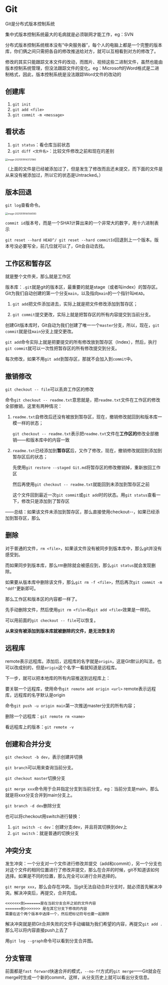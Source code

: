 # Git

Git是分布式版本控制系统

集中式版本控制系统最大的毛病就是必须联网才能工作，eg：SVN

分布式版本控制系统根本没有“中央服务器”，每个人的电脑上都是一个完整的版本库，你们俩之间只需把各自的修改推送给对方，就可以互相看到对方的修改了。

修改的其实只能跟踪文本文件的改动，而图片、视频这些二进制文件，虽然也能由版本控制系统管理，但没法跟踪文件的变化。eg：Microsoft的Word格式是二进制格式，因此，版本控制系统是没法跟踪Word文件的改动的

## 创建库

1. `git init`
2. `git add <file>`
3. `git commit -m <message>`

## 看状态

1. `git status`：看仓库当前状态
2. `git diff <文件名>`：比较文件修改之前和现在的差别

<img src="C:\Users\surface\AppData\Roaming\Typora\typora-user-images\image-20210519143721560.png" alt="image-20210519143721560" style="zoom: 50%;" />

（上面的文件是已经被添加过了，但是发生了修改而且还未提交，而下面的文件是从来没有被添加过，所以它的状态是Untracked。）

## 版本回退

`git log`查看命令。

<img src="C:\Users\surface\AppData\Roaming\Typora\typora-user-images\image-20210519144144593.png" alt="image-20210519144144593" style="zoom:50%;" />

`commit id`版本号，而是一个SHA1计算出来的一个非常大的数字，用十六进制表示

`git reset --hard HEAD^/ git reset --hard commitId`回退到上一个版本。版本号没必要写全，前几位就可以了，Git会自动去找。

## 工作区和暂存区

就是整个文件夹，那么就是工作区

版本库：`.git`就是git的版本区，最重要的就是stage（或者叫index）的暂存区。Git为我们自动创建的第一个分支`main`，以及指向`main`的一个指针叫`HEAD`。

1. `git add`把文件添加进去，实际上就是把文件修改添加到暂存区；

2. `git commit`提交更改，实际上就是把暂存区的所有内容提交到当前分支。

创建Git版本库时，Git自动为我们创建了唯一一个`master`分支，所以，现在，`git commit`就是往`main`分支上提交更改。

`git add`命令实际上就是把要提交的所有修改放到暂存区（Index），然后，执行`git commit`就可以一次性把暂存区的所有修改提交到分支。

每次修改，如果不用`git add`到暂存区，那就不会加入到`commit`中。

## 撤销修改

`git checkout -- file`可以丢弃工作区的修改

命令`git checkout -- readme.txt`意思就是，把`readme.txt`文件在工作区的修改全部撤销，这里有两种情况：

1. `readme.txt`自修改后还没有被放到暂存区，现在，撤销修改就回到和版本库一模一样的状态；

   `git checkout -- readme.txt`表示把`readme.txt`文件在**工作区的**修改全部撤销——和版本库中的内容一致

2. `readme.txt`已经添加到**暂存区**后，又作了修改，现在，撤销修改就回到添加到暂存区后的状态；

   先使用`git restore --staged Git.md`将暂存区的修改撤销掉，重新放回工作区

   然后再使用`git checkout -- readme.txt`就能回到未添加到暂存区之前
   
   这个文件回到最近一次`git commit`或`git add`时的状态。用`git status`查看一下，修改只是添加到了暂存区

——总结：如果该文件未添加到暂存区，那么直接使用checkout--，如果已经添加到暂存区，那么

## 删除

对于普通的文件，`rm <file>`，如果该文件没有被同步到版本库中，那么git并没有感受到。

而如果同步到版本库，那么rm删除就会被感应到，那么`git status`就会发现删除。

如果要从版本库中删除该文件，那么`git rm -f <file>`，然后再次`git commit -m "ddf"`更新即可。

那么工作区和版本区的内容都一样了。

先手动删除文件，然后使用`git rm <file>`和`git add <file>`效果是一样的。

可以用前面的`git checkout -- file`可以恢复。

**从来没有被添加到版本库就被删除的文件，是无法恢复的**

## 远程库

remote表示远程库。添加后，远程库的名字就是`origin`，这是Git默认的叫法，也可以改成别的，但是`origin`这个名字一看就知道是远程库。

下一步，就可以把本地库的所有内容推送到远程库上：

要关联一个远程库，使用命令`git remote add origin <url>` remote表示远程库，远程库的名字默认是origin

命令`git push -u origin main`第一次推送master分支的所有内容；

删除一个远程库：`git remote rm <name>`

看远程库上的版本：`git remote -v`

## 创建和合并分支

`git checkout -b dev`，表示创建并切换

`git branch`可以用来查询当前分支。

`git checkout master`切换分支

`git merge xxx`命令用于合并指定分支到当前分支，eg：当前分支是main，那么就是将xxx分支合并到main分支上。

`git branch -d dev`删除分支

也可以将checkout用switch进行替换：

1. `git switch -c dev`：创建分支dev，并且将其切换到dev上
2. `git switch`：就是普通的切换分支

## 冲突分支

发生冲突：一个分支对一个文件进行修改并提交（add和commit），另一个分支也对这个文件的相同位置进行了修改并提交，那么在合并的时候，git不知道该如何选择。如果是不同的位置，那么完全可以进行合并选择的。

`git merge xxx`，那么会存在冲突。当git无法自动合并分支时，就必须首先解决冲突。解决冲突后，再提交，合并完成。

```
<<<<<<<到=======是在当前分支合并之前的文件内容
=======到>>>>>>> 是在其它分支下修改的内容
需要在这个两个版本中选择一个，然后把标记符号也要一起删除
```

解决冲突就是把Git合并失败的文件手动编辑为我们希望的内容，再提交`git add .`那么可以将内容直接push上去了

用`git log --graph`命令可以看到分支合并图。

## 分支管理

前面都是`fast forward`快速合并的模式，`--no-ff`方式的`git merge`——Git就会在merge时生成一个新的commit，这样，从分支历史上就可以看出分支信息。



